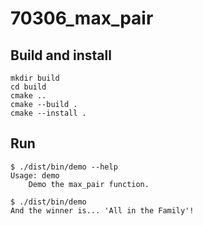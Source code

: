 # 70306_max_pair

## Build and install

```console
mkdir build
cd build
cmake ..
cmake --build .
cmake --install .
```

## Run

```console
$ ./dist/bin/demo --help
Usage: demo
    Demo the max_pair function.

$ ./dist/bin/demo
And the winner is... 'All in the Family'!
```

